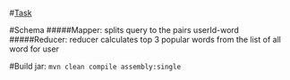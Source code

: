 #[Task](https://docs.google.com/document/d/1vCshBZMrH-30y8oAHng5oXfukLmU1mVlqJaxi3bw9z8/edit)

#Schema 
#####Mapper: splits query to the pairs userId-word
#####Reducer: reducer calculates top 3 popular words from the list of all word for user

#Build jar:
`mvn clean compile assembly:single`  